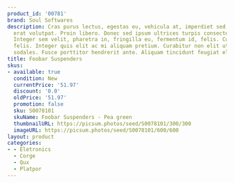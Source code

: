 ```yaml
---
product_id: '00781'
brand: Soul Softwares
description: Cras purus lectus, egestas eu, vehicula at, imperdiet sed, nibh. Aliquam
  erat volutpat. Proin libero. Donec sed ipsum ultrices turpis consectetuer imperdiet.
  Integer sem velit, pharetra in, fringilla eu, fermentum id, felis. Curabitur eu
  felis. Integer quis elit ac mi aliquam pretium. Curabitur non elit ut libero tristique
  sodales. Fusce porttitor hendrerit ante. Aliquam tincidunt feugiat elit.
title: Foobar Suspenders
skus:
- available: true
  condition: New
  currentPrice: '51.97'
  discount: '0.0'
  oldPrice: '51.97'
  promotion: false
  sku: S0078101
  skuName: Foobar Suspenders - Pea green
  thumbnailURL: https://picsum.photos/seed/S0078101/300/300
  imageURL: https://picsum.photos/seed/S0078101/600/600
layout: product
categories:
- - Eletronics
  - Corge
  - Qux
  - Platpor
---
```

